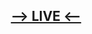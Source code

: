 ## <div align="center"><a href="https://inover-demo-task.netlify.app" target="_blank"><b>--> LIVE <--</b></a></div>
